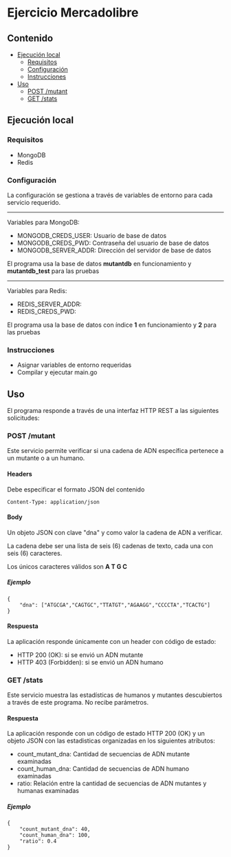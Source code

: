 # Ejercicio Mercadolibre
## Contenido
<!--ts-->
* [Ejecución local](#ejecución-local)
  * [Requisitos](#requisitos)
  * [Configuración](#configuración)
  * [Instrucciones](#instrucciones)
* [Uso](#uso)
  * [POST /mutant](#post-/mutant)
  * [GET /stats](#get-/stats)
<!--te-->

## Ejecución local
### Requisitos
* MongoDB
* Redis
### Configuración
La configuración se gestiona a través de variables de entorno para cada servicio requerido.

---
Variables para MongoDB:
* MONGODB_CREDS_USER: Usuario de base de datos
* MONGODB_CREDS_PWD: Contraseña del usuario de base de datos
* MONGODB_SERVER_ADDR: Dirección del servidor de base de datos

El programa usa la base de datos **mutantdb** en funcionamiento y **mutantdb_test** para las pruebas

---
Variables para Redis:
* REDIS_SERVER_ADDR: 
* REDIS_CREDS_PWD: 

El programa usa la base de datos con índice **1** en funcionamiento y **2** para las pruebas

### Instrucciones
- Asignar variables de entorno requeridas
- Compilar y ejecutar main.go


## Uso
El programa responde a través de una interfaz HTTP REST a las siguientes solicitudes:

### POST /mutant
Este servicio permite verificar si una cadena de ADN específica pertenece a un mutante o a un humano.

#### Headers
Debe especificar el formato JSON del contenido
```
Content-Type: application/json
```

#### Body
Un objeto JSON con clave "dna" y como valor la cadena de ADN a verificar.

La cadena debe ser una lista de seis (6) cadenas de texto, cada una con seis (6) caracteres.

Los únicos caracteres válidos son **A T G C**

##### Ejemplo
```
{
    "dna": ["ATGCGA","CAGTGC","TTATGT","AGAAGG","CCCCTA","TCACTG"]
}
```

#### Respuesta
La aplicación responde únicamente con un header con código de estado:
* HTTP 200 (OK): si se envió un ADN mutante
* HTTP 403 (Forbidden): si se envió un ADN humano


### GET /stats
Este servicio muestra las estadísticas de humanos y mutantes descubiertos a través de este programa. No recibe parámetros.

#### Respuesta
La aplicación responde con un código de estado HTTP 200 (OK) y un objeto JSON con las estadisticas organizadas en los siguientes atributos:

* count_mutant_dna: Cantidad de secuencias de ADN mutante examinadas
* count_human_dna: Cantidad de secuencias de ADN humano examinadas
* ratio: Relación entre la cantidad de secuencias de ADN mutantes y humanas examinadas

##### Ejemplo
```
{
    "count_mutant_dna": 40,
    "count_human_dna": 100,
    "ratio": 0.4
}
```